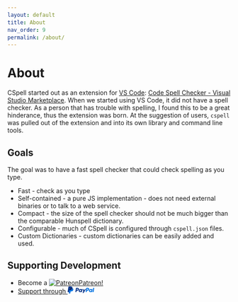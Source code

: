 ```yaml
---
layout: default
title: About
nav_order: 9
permalink: /about/
---
```


# About

CSpell started out as an extension for [VS Code](https://code.visualstudio.com/): [Code Spell Checker - Visual Studio Marketplace](https://marketplace.visualstudio.com/items?itemName=streetsidesoftware.code-spell-checker).
When we started using VS Code, it did not have a spell checker. As a person that has trouble with spelling, I found this to be a great hinderance, thus the extension was born.
At the suggestion of users, `cspell` was pulled out of the extension and into its own library and command line tools.

## Goals

The goal was to have a fast spell checker that could check spelling as you type.

-   Fast - check as you type
-   Self-contained - a pure JS implementation - does not need external binaries or to talk to a web service.
-   Compact - the size of the spell checker should not be much bigger than the comparable Hunspell dictionary.
-   Configurable - much of CSpell is configured through `cspell.json` files.
-   Custom Dictionaries - custom dictionaries can be easily added and used.

## Supporting Development

-   Become a [<img src="https://github.githubassets.com/images/modules/site/icons/funding_platforms/patreon.svg" width="16" height="16" alt="Patreon"/>Patreon!](https://patreon.com/streetsidesoftware)
-   [Support through ![PayPal](./assets/paypal.png)](https://www.paypal.com/donate/?hosted_button_id=26LNBP2Q6MKCY)

